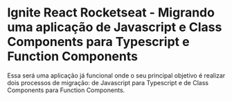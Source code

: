 # Ignite React Rocketseat - Migrando uma aplicação de Javascript e Class Components para Typescript e Function Components

Essa será uma aplicação já funcional onde o seu principal objetivo é realizar dois processos de migração: 
de Javascript para Typescript e de Class Components para Function Components.
